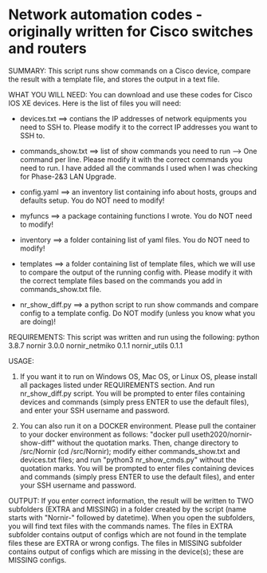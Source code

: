# Network automation codes - originally written for Cisco switches and routers

SUMMARY: This script runs show commands on a Cisco device, compare the result with a template file, and stores the output in a text file. 

WHAT YOU WILL NEED: You can download and use these codes for Cisco IOS XE devices. Here is the list of files you will need:

- devices.txt ==> contians the IP addresses of network equipments you need to SSH to. Please modify it to the correct IP addresses you want to SSH to.

- commands\_show.txt ==> list of show commands you need to run --> One command per line. Please modify it with the correct commands you need to run. I have added all the commands I used when I was checking for Phase-2&3 LAN Upgrade.

- config.yaml ==> an inventory list containing info about hosts, groups and defaults setup. You do NOT need to modify!

- myfuncs ==> a package containing functions I wrote. You do NOT need to modify!

- inventory ==> a folder containing list of yaml files. You do NOT need to modify!

- templates ==> a folder containing list of template files, which we will use to compare the output of the running config with. Please modify it with the correct template files based on the commands you add in commands\_show.txt file.

- nr\_show\_diff.py ==> a python script to run show commands and compare config to a template config. Do NOT modify (unless you know what you are doing)!


REQUIREMENTS: This script was written and run using the following:
			python 3.8.7
			nornir 3.0.0
			nornir_netmiko 0.1.1
			nornir_utils 0.1.1
			

USAGE: 
1) If you want it to run on Windows OS, Mac OS, or Linux OS, please install all packages listed under REQUIREMENTS section. And run nr\_show\_diff.py script. You will be prompted to enter files containing devices and commands (simply press ENTER to use the default files), and enter your SSH username and password.

2) You can also run it on a DOCKER environment. Please pull the container to your docker environment as follows: "docker pull useth2020/nornir-show-diff" without the quotation marks. Then, change directory to /src/Nornir (cd /src/Nornir); modify either commands\_show.txt and devices.txt files; and run "python3 nr\_show\_cmds.py" without the quotation marks. You will be prompted to enter files containing devices and commands (simply press ENTER to use the default files), and enter your SSH username and password.


OUTPUT: If you enter correct information, the result will be written to TWO subfolders (EXTRA and MISSING) in a folder created by the script (name starts with "Nornir-" followed by datetime). When you open the subfolders, you will find text files with the commands names.
The files in EXTRA subfolder contains output of configs which are not found in the template files these are EXTRA or wrong configs.
The files in MISSING subfolder contains output of configs which are missing in the device(s); these are MISSING configs.
